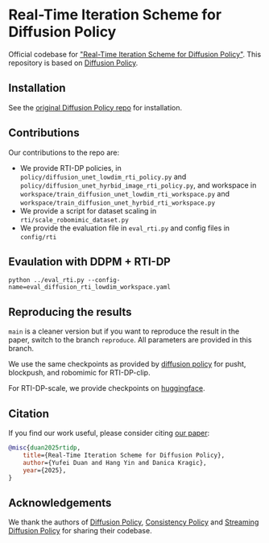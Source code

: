 # Real-Time Iteration Scheme for Diffusion Policy

Official codebase for ["Real-Time Iteration Scheme for Diffusion Policy"](). This repository is based on [Diffusion Policy](https://github.com/real-stanford/diffusion_policy). 

## Installation

See the [original Diffusion Policy repo](https://github.com/real-stanford/diffusion_policy) for installation. 

## Contributions

Our contributions to the repo are:
- We provide RTI-DP policies, in `policy/diffusion_unet_lowdim_rti_policy.py` and `policy/diffusion_unet_hyrbid_image_rti_policy.py`, and workspace in `workspace/train_diffusion_unet_lowdim_rti_workspace.py` and `workspace/train_diffusion_unet_hyrbid_rti_workspace.py`
- We provide a script for dataset scaling in `rti/scale_robomimic_dataset.py`
- We provide the evaluation file in `eval_rti.py` and config files in `config/rti`

## Evaulation with DDPM + RTI-DP
```shell
python ../eval_rti.py --config-name=eval_diffusion_rti_lowdim_workspace.yaml 
```

## Reproducing the results
`main` is a cleaner version but if you want to reproduce the result in the paper, switch to the branch `reproduce`. All parameters are provided in this branch.

We use the same checkpoints as provided by [diffusion policy](https://diffusion-policy.cs.columbia.edu/data/) for pusht, blockpush, and robomimic for RTI-DP-clip.

For RTI-DP-scale, we provide checkpoints on [huggingface](https://huggingface.co/duandaxia/rti-dp-scale).

## Citation

If you find our work useful, please consider citing [our paper]():
```bibtex
@misc{duan2025rtidp,
    title={Real-Time Iteration Scheme for Diffusion Policy},
    author={Yufei Duan and Hang Yin and Danica Kragic},
    year={2025},
}


```

## Acknowledgements

We thank the authors of [Diffusion Policy](https://github.com/real-stanford/diffusion_policy), [Consistency Policy](https://github.com/Aaditya-Prasad/Consistency-Policy/) and [Streaming Diffusion Policy](https://github.com/Streaming-Diffusion-Policy/streaming_diffusion_policy/) for sharing their codebase.
